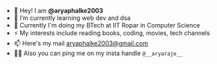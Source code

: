 - 👋 Hey! I am **@aryaphalke2003**  
- 🌱 I’m currently learning web dev and dsa
- 💬 Currently I'm doing my BTech at IIT Ropar in Computer Science
- ⚡ My interests include reading books, coding, movies, tech channels
- 📫 Here's my mail aryaphalke2003@gmail.com 
- 🧑‍💼 Also you can ping me on my insta handle `@__aryaraje__` 


<!--
**aryaphalke2003/aryaphalke2003** is a ✨ _special_ ✨ repository because its `README.md` (this file) appears on your GitHub profile.
✨ _special_ ✨
Here are some ideas to get you started:
- 👯 I’m looking to collaborate on any backend proje
- 🤔 I’m looking for help with ...


- 🔭 I’m currently working on ...
- 💬 Ask me about ...
-->
